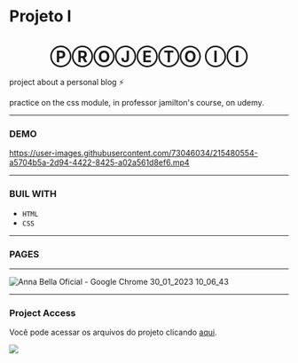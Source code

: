 # Projeto I
<h1 align="center">ⓅⓇⓄⒿⒺⓉⓄ ⒾⒾ </h1>

project about a personal blog ⚡

practice on the css module, in professor jamilton's course, on udemy.

---

<h3 align="letf"> DEMO </h3>


https://user-images.githubusercontent.com/73046034/215480554-a5704b5a-2d94-4422-8425-a02a561d8ef6.mp4



---

<h3 align="letf"> BUIL WITH </h3>

- `HTML`
- `CSS`



---

<h3 align="letf"> PAGES </h3>

------------------------------------------------------------------------------------------------------------------------------------------------------------

![Anna Bella Oficial - Google Chrome 30_01_2023 10_06_43](https://user-images.githubusercontent.com/73046034/215486204-e33d38b6-08ee-418b-b4cf-76cef09cdf45.png)


----  

<h3 align="letf"> Project Access </h3>

Você pode acessar os arquivos do projeto clicando [aqui](https://github.com/eloisaferreiras/Projeto-I-).

<p align="left">
<img src="[http://img.shields.io/static/v1?label=STATUS&message=CONCLUIDO&color=GREEN&style=for-the-badge](http://img.shields.io/static/v1?label=STATUS&message=CONCLUIDO&color=GREEN&style=for-the-badge)"/>
</p>

